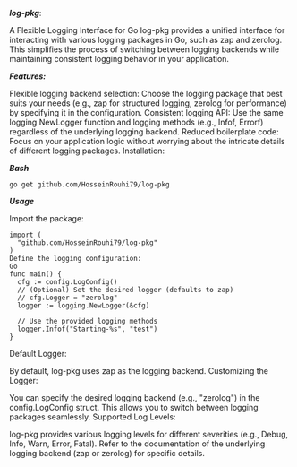 
***log-pkg***:

A Flexible Logging Interface for Go
log-pkg provides a unified interface for interacting with various logging packages in Go, such as zap and zerolog. This simplifies the process of switching between logging backends while maintaining consistent logging behavior in your application.

***Features:***

Flexible logging backend selection: Choose the logging package that best suits your needs (e.g., zap for structured logging, zerolog for performance) by specifying it in the configuration.
Consistent logging API: Use the same logging.NewLogger function and logging methods (e.g., Infof, Errorf) regardless of the underlying logging backend.
Reduced boilerplate code: Focus on your application logic without worrying about the intricate details of different logging packages.
Installation:

***Bash***
```
go get github.com/HosseinRouhi79/log-pkg
```
***Usage***

Import the package:
```
import (
  "github.com/HosseinRouhi79/log-pkg"
)
Define the logging configuration:
Go
func main() {
  cfg := config.LogConfig()
  // (Optional) Set the desired logger (defaults to zap)
  // cfg.Logger = "zerolog"
  logger := logging.NewLogger(&cfg)

  // Use the provided logging methods
  logger.Infof("Starting-%s", "test")
}
```
Default Logger:

By default, log-pkg uses zap as the logging backend.
Customizing the Logger:

You can specify the desired logging backend (e.g., "zerolog") in the config.LogConfig struct. This allows you to switch between logging packages seamlessly.
Supported Log Levels:

log-pkg provides various logging levels for different severities (e.g., Debug, Info, Warn, Error, Fatal). Refer to the documentation of the underlying logging backend (zap or zerolog) for specific details.
